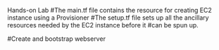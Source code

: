 Hands-on Lab
#The main.tf file contains the resource for creating EC2 instance using a Provisioner
#The setup.tf file sets up all the ancillary resources needed by the EC2 instance before it 
#can be spun up.

#Create and bootstrap webserver


